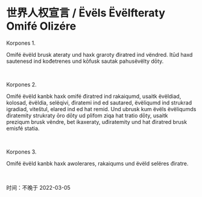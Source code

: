 # 世界人权宣言 / Ëvëls Ëvëlfteraty Omifé Olizére
<p>Korpones 1.</p>
<p>Omifé ëvëld brusk ateraty und haxk graroty điratred ind vëndred. Itūd haxd sautenesd ind kođetrenes und kōfusk sautak pahusëvëlty dōty.</p>
<br>
<p>Korpones 2.</p>
<p>Omifé ëvëld kanbk haxk omifé điratred ind rakaiqumd, usaitk ëvëldiad, kolosad, ëvëldia, selëqivi, điratemi ind ed sautared, ëvëliqumd ind strukrad igradiad, viteštul, elared ind ed hat remid. Und ubrusk kum ëvëls ëvëliqumds điratemity strukraty ōro dōty ud plifom ziqa hat tratio dōty, usaitk preziqum brusk vëndre, bet ikaxeraty, uđiratemity und hat điratred brusk emisfé statia.</p>
<br>
<p>Korpones 3.</p>
<p>Omifé ëvëld kanbk haxk awolerares, rakaiqums und ëvëld selëres điratre.</p>
<br>
<p>时间：不晚于 2022-03-05